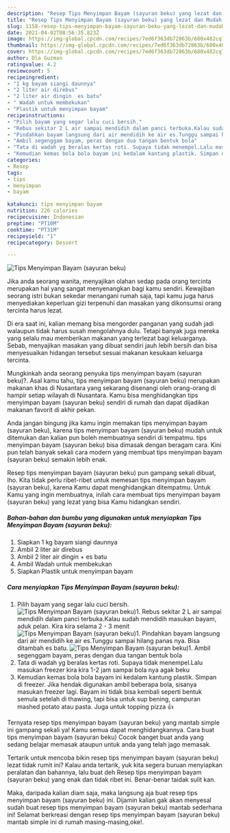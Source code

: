 ```yaml
---
description: "Resep Tips Menyimpan Bayam (sayuran beku) yang lezat dan Mudah Dibuat"
title: "Resep Tips Menyimpan Bayam (sayuran beku) yang lezat dan Mudah Dibuat"
slug: 1158-resep-tips-menyimpan-bayam-sayuran-beku-yang-lezat-dan-mudah-dibuat
date: 2021-04-02T08:56:35.823Z
image: https://img-global.cpcdn.com/recipes/7ed6f363db72863b/680x482cq70/tips-menyimpan-bayam-sayuran-beku-foto-resep-utama.jpg
thumbnail: https://img-global.cpcdn.com/recipes/7ed6f363db72863b/680x482cq70/tips-menyimpan-bayam-sayuran-beku-foto-resep-utama.jpg
cover: https://img-global.cpcdn.com/recipes/7ed6f363db72863b/680x482cq70/tips-menyimpan-bayam-sayuran-beku-foto-resep-utama.jpg
author: Ola Guzman
ratingvalue: 4.2
reviewcount: 5
recipeingredient:
- "1 kg bayam siangi daunnya"
- "2 liter air direbus"
- "2 liter air dingin  es batu"
- " Wadah untuk membekukan"
- "Plastik untuk menyimpan bayam"
recipeinstructions:
- "Pilih bayam yang segar lalu cuci bersih."
- "Rebus sekitar 2 L air sampai mendidih dalam panci terbuka.Kalau sudah mendidih masukan bayam, aduk pelan. Kira kira selama 2 - 3 menit"
- "Pindahkan bayam langsung dari air mendidih ke air es.Tunggu sampai hilang panas nya. Bisa ditambah es batu."
- "Ambil segenggam bayam, peras dengan dua tangan bentuk bola"
- "Tata di wadah yg beralas kertas roti. Supaya tidak menempel.Lalu masukan freezer kira kira 1-2 jam sampai bola nya agak beku"
- "Kemudian kemas bola bola bayam ini kedalam kantung plastik. Simpan di freezer. Jika hendak digunakan ambil beberapa bola, sisanya masukan freezer lagi. Bayam ini tidak bisa kembali seperti bentuk semula setelah di thawing, tapi bisa untuk sup bening, campuran mashed potato atau pasta. Juga untuk topping pizza 👍"
categories:
- Resep
tags:
- tips
- menyimpan
- bayam

katakunci: tips menyimpan bayam 
nutrition: 226 calories
recipecuisine: Indonesian
preptime: "PT10M"
cooktime: "PT31M"
recipeyield: "1"
recipecategory: Dessert

---
```



![Tips Menyimpan Bayam (sayuran beku)](https://img-global.cpcdn.com/recipes/7ed6f363db72863b/680x482cq70/tips-menyimpan-bayam-sayuran-beku-foto-resep-utama.jpg)

Jika anda seorang wanita, menyajikan olahan sedap pada orang tercinta merupakan hal yang sangat menyenangkan bagi kamu sendiri. Kewajiban seorang istri bukan sekedar menangani rumah saja, tapi kamu juga harus menyediakan keperluan gizi terpenuhi dan masakan yang dikonsumsi orang tercinta harus lezat.

Di era  saat ini, kalian memang bisa mengorder panganan yang sudah jadi walaupun tidak harus susah mengolahnya dulu. Tetapi banyak juga mereka yang selalu mau memberikan makanan yang terlezat bagi keluarganya. Sebab, menyajikan masakan yang dibuat sendiri jauh lebih bersih dan bisa menyesuaikan hidangan tersebut sesuai makanan kesukaan keluarga tercinta. 



Mungkinkah anda seorang penyuka tips menyimpan bayam (sayuran beku)?. Asal kamu tahu, tips menyimpan bayam (sayuran beku) merupakan makanan khas di Nusantara yang sekarang disenangi oleh orang-orang di hampir setiap wilayah di Nusantara. Kamu bisa menghidangkan tips menyimpan bayam (sayuran beku) sendiri di rumah dan dapat dijadikan makanan favorit di akhir pekan.

Anda jangan bingung jika kamu ingin memakan tips menyimpan bayam (sayuran beku), karena tips menyimpan bayam (sayuran beku) mudah untuk ditemukan dan kalian pun boleh membuatnya sendiri di tempatmu. tips menyimpan bayam (sayuran beku) bisa dimasak dengan beragam cara. Kini pun telah banyak sekali cara modern yang membuat tips menyimpan bayam (sayuran beku) semakin lebih enak.

Resep tips menyimpan bayam (sayuran beku) pun gampang sekali dibuat, lho. Kita tidak perlu ribet-ribet untuk memesan tips menyimpan bayam (sayuran beku), karena Kamu dapat menghidangkan ditempatmu. Untuk Kamu yang ingin membuatnya, inilah cara membuat tips menyimpan bayam (sayuran beku) yang lezat yang bisa Kamu hidangkan sendiri.

<!--inarticleads1-->

##### Bahan-bahan dan bumbu yang digunakan untuk menyiapkan Tips Menyimpan Bayam (sayuran beku):

1. Siapkan 1 kg bayam siangi daunnya
1. Ambil 2 liter air direbus
1. Ambil 2 liter air dingin + es batu
1. Ambil  Wadah untuk membekukan
1. Siapkan Plastik untuk menyimpan bayam




<!--inarticleads2-->

##### Cara menyiapkan Tips Menyimpan Bayam (sayuran beku):

1. Pilih bayam yang segar lalu cuci bersih.
<img src="https://img-global.cpcdn.com/steps/b22180372e706e2d/160x128cq70/tips-menyimpan-bayam-sayuran-beku-langkah-memasak-1-foto.jpg" alt="Tips Menyimpan Bayam (sayuran beku)">1. Rebus sekitar 2 L air sampai mendidih dalam panci terbuka.Kalau sudah mendidih masukan bayam, aduk pelan. Kira kira selama 2 - 3 menit
<img src="https://img-global.cpcdn.com/steps/9b1f1439b2adca55/160x128cq70/tips-menyimpan-bayam-sayuran-beku-langkah-memasak-2-foto.jpg" alt="Tips Menyimpan Bayam (sayuran beku)">1. Pindahkan bayam langsung dari air mendidih ke air es.Tunggu sampai hilang panas nya. Bisa ditambah es batu.
<img src="https://img-global.cpcdn.com/steps/4fa125f4798fbe4e/160x128cq70/tips-menyimpan-bayam-sayuran-beku-langkah-memasak-3-foto.jpg" alt="Tips Menyimpan Bayam (sayuran beku)">1. Ambil segenggam bayam, peras dengan dua tangan bentuk bola
1. Tata di wadah yg beralas kertas roti. Supaya tidak menempel.Lalu masukan freezer kira kira 1-2 jam sampai bola nya agak beku
1. Kemudian kemas bola bola bayam ini kedalam kantung plastik. Simpan di freezer. Jika hendak digunakan ambil beberapa bola, sisanya masukan freezer lagi. Bayam ini tidak bisa kembali seperti bentuk semula setelah di thawing, tapi bisa untuk sup bening, campuran mashed potato atau pasta. Juga untuk topping pizza 👍




Ternyata resep tips menyimpan bayam (sayuran beku) yang mantab simple ini gampang sekali ya! Kamu semua dapat menghidangkannya. Cara buat tips menyimpan bayam (sayuran beku) Cocok banget buat anda yang sedang belajar memasak ataupun untuk anda yang telah jago memasak.

Tertarik untuk mencoba bikin resep tips menyimpan bayam (sayuran beku) lezat tidak rumit ini? Kalau anda tertarik, yuk kita segera buruan menyiapkan peralatan dan bahannya, lalu buat deh Resep tips menyimpan bayam (sayuran beku) yang enak dan tidak ribet ini. Benar-benar taidak sulit kan. 

Maka, daripada kalian diam saja, maka langsung aja buat resep tips menyimpan bayam (sayuran beku) ini. Dijamin kalian gak akan menyesal sudah buat resep tips menyimpan bayam (sayuran beku) mantab sederhana ini! Selamat berkreasi dengan resep tips menyimpan bayam (sayuran beku) mantab simple ini di rumah masing-masing,oke!.

